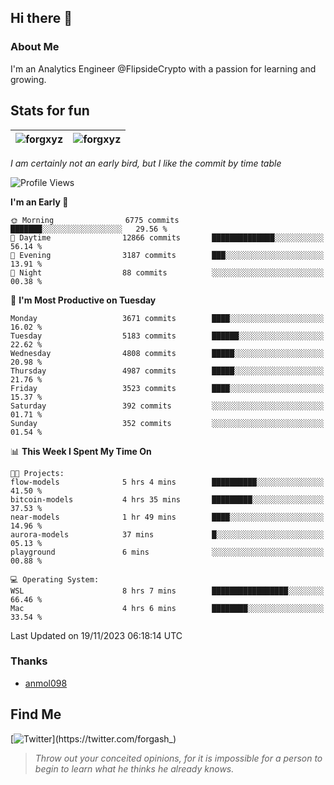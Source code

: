 ## Hi there 👋

### About Me

I'm an Analytics Engineer @FlipsideCrypto with a passion for learning and growing.
  
## Stats for fun

| <img align="center" src="https://github-readme-streak-stats.herokuapp.com/?user=forgxyz&theme=tokyonight" alt="forgxyz" /> | <img align="center" src="https://github-readme-stats.vercel.app/api?username=forgxyz&theme=tokyonight&show_icons=true" alt="forgxyz" /> |
| ------------- |------------- |

*I am certainly not an early bird, but I like the commit by time table*  

<!--START_SECTION:waka-->
![Profile Views](http://img.shields.io/badge/Profile%20Views-0-blue)

**I'm an Early 🐤** 

```text
🌞 Morning                6775 commits        ███████░░░░░░░░░░░░░░░░░░   29.56 % 
🌆 Daytime                12866 commits       ██████████████░░░░░░░░░░░   56.14 % 
🌃 Evening                3187 commits        ███░░░░░░░░░░░░░░░░░░░░░░   13.91 % 
🌙 Night                  88 commits          ░░░░░░░░░░░░░░░░░░░░░░░░░   00.38 % 
```
📅 **I'm Most Productive on Tuesday** 

```text
Monday                   3671 commits        ████░░░░░░░░░░░░░░░░░░░░░   16.02 % 
Tuesday                  5183 commits        ██████░░░░░░░░░░░░░░░░░░░   22.62 % 
Wednesday                4808 commits        █████░░░░░░░░░░░░░░░░░░░░   20.98 % 
Thursday                 4987 commits        █████░░░░░░░░░░░░░░░░░░░░   21.76 % 
Friday                   3523 commits        ████░░░░░░░░░░░░░░░░░░░░░   15.37 % 
Saturday                 392 commits         ░░░░░░░░░░░░░░░░░░░░░░░░░   01.71 % 
Sunday                   352 commits         ░░░░░░░░░░░░░░░░░░░░░░░░░   01.54 % 
```


📊 **This Week I Spent My Time On** 

```text
🐱‍💻 Projects: 
flow-models              5 hrs 4 mins        ██████████░░░░░░░░░░░░░░░   41.50 % 
bitcoin-models           4 hrs 35 mins       █████████░░░░░░░░░░░░░░░░   37.53 % 
near-models              1 hr 49 mins        ████░░░░░░░░░░░░░░░░░░░░░   14.96 % 
aurora-models            37 mins             █░░░░░░░░░░░░░░░░░░░░░░░░   05.13 % 
playground               6 mins              ░░░░░░░░░░░░░░░░░░░░░░░░░   00.88 % 

💻 Operating System: 
WSL                      8 hrs 7 mins        █████████████████░░░░░░░░   66.46 % 
Mac                      4 hrs 6 mins        ████████░░░░░░░░░░░░░░░░░   33.54 % 
```


 Last Updated on 19/11/2023 06:18:14 UTC
<!--END_SECTION:waka-->

### Thanks
 - [anmol098](https://github.com/anmol098/waka-readme-stats/)
  
## Find Me
[![Twitter](https://img.shields.io/twitter/url/https/twitter.com/forgash_.svg?style=social&label=Follow%20%40forgash_)](https://twitter.com/forgash_)


> *Throw out your conceited opinions, for it is impossible for a person to begin to learn what he thinks he already knows.* 
